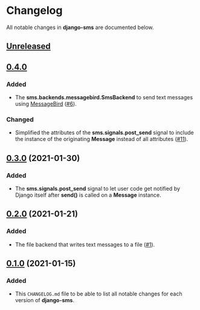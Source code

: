 # Changelog
All notable changes in **django-sms** are documented below.

## [Unreleased]

## [0.4.0]
### Added
- The **sms.backends.messagebird.SmsBackend** to send text messages using [MessageBird](https://messagebird.com/) ([#6](https://github.com/roaldnefs/django-sms/issues/6)).

### Changed
- Simplified the attributes of the **sms.signals.post_send** signal to include the instance of the originating **Message** instead of all attributes ([#11](https://github.com/roaldnefs/django-sms/pull/11)).

## [0.3.0] (2021-01-30)
### Added
- The **sms.signals.post_send** signal to let user code get notified by Django itself after **send()** is called on a **Message** instance.

## [0.2.0] (2021-01-21)
### Added
- The file backend that writes text messages to a file ([#1](https://github.com/roaldnefs/django-sms/pull/1)).

## [0.1.0] (2021-01-15)
### Added
- This `CHANGELOG.md` file to be able to list all notable changes for each version of **django-sms**.

[Unreleased]: https://github.com/roaldnefs/django-sms/compare/v0.4.0...HEAD
[0.4.0]: https://github.com/roaldnefs/django-sms/compare/v0.3.0...v0.4.0
[0.3.0]: https://github.com/roaldnefs/django-sms/compare/v0.2.0...v0.3.0
[0.2.0]: https://github.com/roaldnefs/django-sms/compare/v0.1.0...v0.2.0
[0.1.0]: https://github.com/roaldnefs/django-sms/releases/tag/v0.1.0
